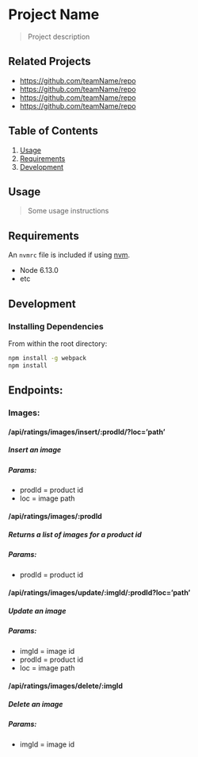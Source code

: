 # Project Name

> Project description

## Related Projects

  - https://github.com/teamName/repo
  - https://github.com/teamName/repo
  - https://github.com/teamName/repo
  - https://github.com/teamName/repo

## Table of Contents

1. [Usage](#Usage)
1. [Requirements](#requirements)
1. [Development](#development)

## Usage

> Some usage instructions

## Requirements

An `nvmrc` file is included if using [nvm](https://github.com/creationix/nvm).

- Node 6.13.0
- etc

## Development

### Installing Dependencies

From within the root directory:

```sh
npm install -g webpack
npm install
```

## Endpoints:
### Images:
#### /api/ratings/images/insert/:prodId/?loc=’path’
##### Insert an image
##### Params:
- prodId = product id
- loc = image path

#### /api/ratings/images/:prodId
##### Returns a list of images for a product id
##### Params:
- prodId = product id

#### /api/ratings/images/update/:imgId/:prodId?loc=’path’
##### Update an image
##### Params:
- imgId = image id
- prodId = product id
- loc = image path

#### /api/ratings/images/delete/:imgId
##### Delete an image
##### Params:
- imgId = image id
